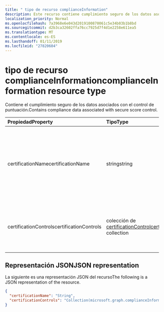 ```yaml
---
title: " tipo de recurso complianceInformation"
description: Este recurso contiene cumplimiento seguro de los datos asociados con el control de puntuación.
localization_priority: Normal
ms.openlocfilehash: 7a3968e6e043d2019100870061c5e34b03b1b8bd
ms.sourcegitcommit: d2b3ca32602ffa76cc7925d7f4d1e2258e611ea5
ms.translationtype: MT
ms.contentlocale: es-ES
ms.lasthandoff: 01/11/2019
ms.locfileid: "27820604"
---
```

#  <a name="complianceinformation-resource-type"></a><span data-ttu-id="4c2ac-103">tipo de recurso complianceInformation</span><span class="sxs-lookup"><span data-stu-id="4c2ac-103">complianceInformation resource type</span></span>

<span data-ttu-id="4c2ac-104">Contiene el cumplimiento seguro de los datos asociados con el control de puntuación.</span><span class="sxs-lookup"><span data-stu-id="4c2ac-104">Contains compliance data associated with secure score control.</span></span>

|<span data-ttu-id="4c2ac-105">Propiedad</span><span class="sxs-lookup"><span data-stu-id="4c2ac-105">Property</span></span> |<span data-ttu-id="4c2ac-106">Tipo</span><span class="sxs-lookup"><span data-stu-id="4c2ac-106">Type</span></span> |<span data-ttu-id="4c2ac-107">Description</span><span class="sxs-lookup"><span data-stu-id="4c2ac-107">Description</span></span> |
|:--|:--|:--|
|<span data-ttu-id="4c2ac-108">certificationName</span><span class="sxs-lookup"><span data-stu-id="4c2ac-108">certificationName</span></span> | <span data-ttu-id="4c2ac-109">string</span><span class="sxs-lookup"><span data-stu-id="4c2ac-109">string</span></span> | <span data-ttu-id="4c2ac-110">Nombre de certificación de cumplimiento de normas (por ejemplo, ISO 27018:2014, GDPR, FedRAMP, NIST 800-171)</span><span class="sxs-lookup"><span data-stu-id="4c2ac-110">Compliance certification name (for example, ISO 27018:2014, GDPR, FedRAMP, NIST 800-171)</span></span> |
|<span data-ttu-id="4c2ac-111">certificationControls</span><span class="sxs-lookup"><span data-stu-id="4c2ac-111">certificationControls</span></span> | <span data-ttu-id="4c2ac-112">colección de [certificationControl](certificationcontrol.md)</span><span class="sxs-lookup"><span data-stu-id="4c2ac-112">[certificationControl](certificationcontrol.md) collection</span></span> | <span data-ttu-id="4c2ac-113">Colección de los controles de certificación asociados con la certificación</span><span class="sxs-lookup"><span data-stu-id="4c2ac-113">Collection of the certification controls associated with certification</span></span> |

## <a name="json-representation"></a><span data-ttu-id="4c2ac-114">Representación JSON</span><span class="sxs-lookup"><span data-stu-id="4c2ac-114">JSON representation</span></span>

<span data-ttu-id="4c2ac-115">La siguiente es una representación JSON del recurso</span><span class="sxs-lookup"><span data-stu-id="4c2ac-115">The following is a JSON representation of the resource.</span></span>

<!-- {
  "blockType": "resource",
  "optionalProperties": [

  ],
  "@odata.type": "microsoft.graph.complianceInformation"
}-->

```json
{
  "certificationName": "String",
  "certificationControls": "Collection(microsoft.graph.complianceInformation)"
}

```


<!-- {
  "type": "#page.annotation",
  "description": "complianceInformation resource",
  "keywords": "",
  "section": "documentation",
  "tocPath": ""
}-->
